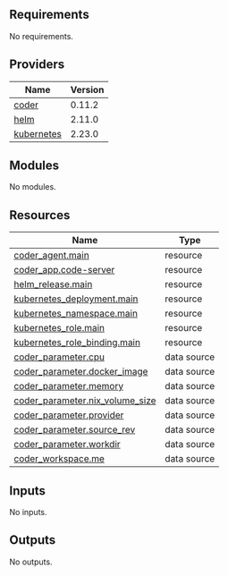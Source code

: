 <!-- BEGIN_TF_DOCS -->

## Requirements

No requirements.

## Providers

| Name                                                                  | Version |
| --------------------------------------------------------------------- | ------- |
| <a name="provider_coder"></a> [coder](#provider_coder)                | 0.11.2  |
| <a name="provider_helm"></a> [helm](#provider_helm)                   | 2.11.0  |
| <a name="provider_kubernetes"></a> [kubernetes](#provider_kubernetes) | 2.23.0  |

## Modules

No modules.

## Resources

| Name                                                                                                                            | Type        |
| ------------------------------------------------------------------------------------------------------------------------------- | ----------- |
| [coder_agent.main](https://registry.terraform.io/providers/coder/coder/latest/docs/resources/agent)                             | resource    |
| [coder_app.code-server](https://registry.terraform.io/providers/coder/coder/latest/docs/resources/app)                          | resource    |
| [helm_release.main](https://registry.terraform.io/providers/hashicorp/helm/latest/docs/resources/release)                       | resource    |
| [kubernetes_deployment.main](https://registry.terraform.io/providers/hashicorp/kubernetes/latest/docs/resources/deployment)     | resource    |
| [kubernetes_namespace.main](https://registry.terraform.io/providers/hashicorp/kubernetes/latest/docs/resources/namespace)       | resource    |
| [kubernetes_role.main](https://registry.terraform.io/providers/hashicorp/kubernetes/latest/docs/resources/role)                 | resource    |
| [kubernetes_role_binding.main](https://registry.terraform.io/providers/hashicorp/kubernetes/latest/docs/resources/role_binding) | resource    |
| [coder_parameter.cpu](https://registry.terraform.io/providers/coder/coder/latest/docs/data-sources/parameter)                   | data source |
| [coder_parameter.docker_image](https://registry.terraform.io/providers/coder/coder/latest/docs/data-sources/parameter)          | data source |
| [coder_parameter.memory](https://registry.terraform.io/providers/coder/coder/latest/docs/data-sources/parameter)                | data source |
| [coder_parameter.nix_volume_size](https://registry.terraform.io/providers/coder/coder/latest/docs/data-sources/parameter)       | data source |
| [coder_parameter.provider](https://registry.terraform.io/providers/coder/coder/latest/docs/data-sources/parameter)              | data source |
| [coder_parameter.source_rev](https://registry.terraform.io/providers/coder/coder/latest/docs/data-sources/parameter)            | data source |
| [coder_parameter.workdir](https://registry.terraform.io/providers/coder/coder/latest/docs/data-sources/parameter)               | data source |
| [coder_workspace.me](https://registry.terraform.io/providers/coder/coder/latest/docs/data-sources/workspace)                    | data source |

## Inputs

No inputs.

## Outputs

No outputs.

<!-- END_TF_DOCS -->
